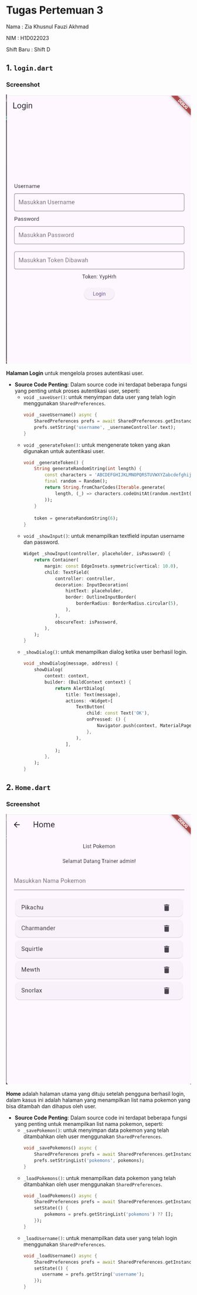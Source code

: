 # Tugas Pertemuan 3
Nama       : Zia Khusnul Fauzi Akhmad

NIM        : H1D022023

Shift Baru : Shift D

## 1. `login.dart`
### Screenshot

![Lampiran Login](login.png)

**Halaman Login** untuk mengelola proses autentikasi user.

- **Source Code Penting**:
    Dalam source code ini terdapat beberapa fungsi yang penting untuk proses autentikasi user, seperti:
    - `void _saveUser()`: untuk menyimpan data user yang telah login menggunakan `SharedPreferences`.
        ```dart
        void _saveUsername() async {
            SharedPreferences prefs = await SharedPreferences.getInstance();
            prefs.setString('username', _usernameController.text);
        }
        ```
    - `void _generateToken()`: untuk mengenerate token yang akan digunakan untuk autentikasi user.
        ```dart
        void _generateToken() {
            String generateRandomString(int length) {
                const characters = 'ABCDEFGHIJKLMNOPQRSTUVWXYZabcdefghijklmnopqrstuvwxyz0123456789';
                final random = Random();
                return String.fromCharCodes(Iterable.generate(
                    length, (_) => characters.codeUnitAt(random.nextInt(characters.length))
                ));
            }

            token = generateRandomString(6);
        }
        ```
    - `void _showInput()`: untuk menampilkan textfield inputan username dan password.
        ```dart
        Widget _showInput(controller, placeholder, isPassword) {
            return Container(
                margin: const EdgeInsets.symmetric(vertical: 10.0),
                child: TextField(
                    controller: controller,
                    decoration: InputDecoration(
                        hintText: placeholder,
                        border: OutlineInputBorder(
                            borderRadius: BorderRadius.circular(5),
                        ),
                    ),
                    obscureText: isPassword,
                ),
            );
        }
        ```
    - `_showDialog()`: untuk menampilkan dialog ketika user berhasil login.
        ```dart
        void _showDialog(message, address) {
            showDialog(
                context: context,
                builder: (BuildContext context) {
                    return AlertDialog(
                        title: Text(message),
                        actions: <Widget>[
                            TextButton(
                                child: const Text('OK'),
                                onPressed: () {
                                    Navigator.push(context, MaterialPageRoute(builder: (context) => address));
                                },
                            ),
                        ],
                    );
                },
            );
        }
        ```

## 2. `Home.dart`
### Screenshot

![Lampiran Home](home.png)

**Home** adalah halaman utama yang dituju setelah pengguna berhasil login, dalam kasus ini adalah halaman yang menampilkan list nama pokemon yang bisa ditambah dan dihapus oleh user.

- **Source Code Penting**:
    Dalam source code ini terdapat beberapa fungsi yang penting untuk menampilkan list nama pokemon, seperti:
    - `_savePokemon()`: untuk menyimpan data pokemon yang telah ditambahkan oleh user menggunakan `SharedPreferences`.
        ```dart
        void _savePokemons() async {
            SharedPreferences prefs = await SharedPreferences.getInstance();
            prefs.setStringList('pokemons', pokemons);
        }
        ```
    - `_loadPokemons()`: untuk menampilkan data pokemon yang telah ditambahkan oleh user menggunakan `SharedPreferences`.
        ```dart
        void _loadPokemons() async {
            SharedPreferences prefs = await SharedPreferences.getInstance();
            setState(() {
                pokemons = prefs.getStringList('pokemons') ?? [];
            });
        }
        ```
    - `_loadUsername()`: untuk menampilkan data user yang telah login menggunakan `SharedPreferences`.
        ```dart
        void _loadUsername() async {
            SharedPreferences prefs = await SharedPreferences.getInstance();
            setState(() {
               username = prefs.getString('username');
            });
        }
        ```
